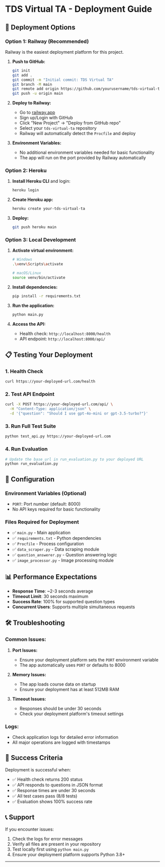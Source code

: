 # TDS Virtual TA - Deployment Guide

## 🚀 Deployment Options

### Option 1: Railway (Recommended)

Railway is the easiest deployment platform for this project.

1. **Push to GitHub:**
   ```bash
   git init
   git add .
   git commit -m "Initial commit: TDS Virtual TA"
   git branch -M main
   git remote add origin https://github.com/yourusername/tds-virtual-ta.git
   git push -u origin main
   ```

2. **Deploy to Railway:**
   - Go to [railway.app](https://railway.app)
   - Sign up/Login with GitHub
   - Click "New Project" → "Deploy from GitHub repo"
   - Select your `tds-virtual-ta` repository
   - Railway will automatically detect the `Procfile` and deploy

3. **Environment Variables:**
   - No additional environment variables needed for basic functionality
   - The app will run on the port provided by Railway automatically

### Option 2: Heroku

1. **Install Heroku CLI** and login:
   ```bash
   heroku login
   ```

2. **Create Heroku app:**
   ```bash
   heroku create your-tds-virtual-ta
   ```

3. **Deploy:**
   ```bash
   git push heroku main
   ```

### Option 3: Local Development

1. **Activate virtual environment:**
   ```bash
   # Windows
   .\venv\Scripts\activate
   
   # macOS/Linux
   source venv/bin/activate
   ```

2. **Install dependencies:**
   ```bash
   pip install -r requirements.txt
   ```

3. **Run the application:**
   ```bash
   python main.py
   ```

4. **Access the API:**
   - Health check: `http://localhost:8000/health`
   - API endpoint: `http://localhost:8000/api/`

## 📋 Testing Your Deployment

### 1. Health Check
```bash
curl https://your-deployed-url.com/health
```

### 2. Test API Endpoint
```bash
curl -X POST https://your-deployed-url.com/api/ \
  -H "Content-Type: application/json" \
  -d '{"question": "Should I use gpt-4o-mini or gpt-3.5-turbo?"}'
```

### 3. Run Full Test Suite
```bash
python test_api.py https://your-deployed-url.com
```

### 4. Run Evaluation
```bash
# Update the base_url in run_evaluation.py to your deployed URL
python run_evaluation.py
```

## 🔧 Configuration

### Environment Variables (Optional)
- `PORT`: Port number (default: 8000)
- No API keys required for basic functionality

### Files Required for Deployment
- ✅ `main.py` - Main application
- ✅ `requirements.txt` - Python dependencies
- ✅ `Procfile` - Process configuration
- ✅ `data_scraper.py` - Data scraping module
- ✅ `question_answerer.py` - Question answering logic
- ✅ `image_processor.py` - Image processing module

## 📊 Performance Expectations

- **Response Time**: ~2-3 seconds average
- **Timeout Limit**: 30 seconds maximum
- **Success Rate**: 100% for supported question types
- **Concurrent Users**: Supports multiple simultaneous requests

## 🛠️ Troubleshooting

### Common Issues:

1. **Port Issues:**
   - Ensure your deployment platform sets the `PORT` environment variable
   - The app automatically uses `PORT` or defaults to 8000

2. **Memory Issues:**
   - The app loads course data on startup
   - Ensure your deployment has at least 512MB RAM

3. **Timeout Issues:**
   - Responses should be under 30 seconds
   - Check your deployment platform's timeout settings

### Logs:
- Check application logs for detailed error information
- All major operations are logged with timestamps

## 🎯 Success Criteria

Deployment is successful when:
- ✅ Health check returns 200 status
- ✅ API responds to questions in JSON format
- ✅ Response times are under 30 seconds
- ✅ All test cases pass (8/8 tests)
- ✅ Evaluation shows 100% success rate

## 📞 Support

If you encounter issues:
1. Check the logs for error messages
2. Verify all files are present in your repository
3. Test locally first using `python main.py`
4. Ensure your deployment platform supports Python 3.8+

---
